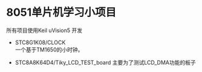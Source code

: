 # 8051单片机学习小项目
所有项目使用Keil uVision5 开发

- STC8G1K08/CLOCK  
    一个基于TM1650的小时钟。

- STC8A8K64D4/Tiky_LCD_TEST_board
    主要为了测试LCD_DMA功能的板子
